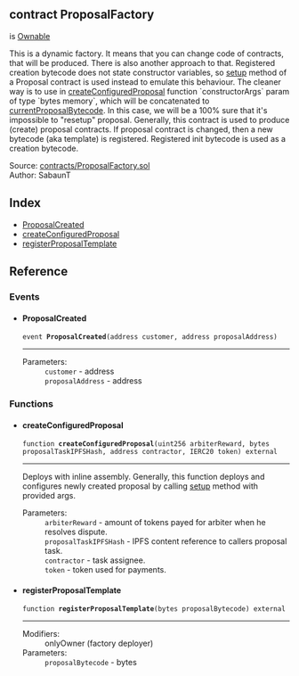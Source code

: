 
<div class="contract-doc"><div class="contract"><h2 class="contract-header"><span class="contract-kind">contract</span> ProposalFactory</h2><p class="base-contracts"><span>is</span> <a href="https://github.com/OpenZeppelin/openzeppelin-contracts/blob/master/contracts/ownership/Ownable.sol">Ownable</a></p><p class="description">This is a dynamic factory. It means that you can change code of contracts, that will be produced. There is also another approach to that. Registered creation bytecode does not state constructor variables, so  <a href="https://github.com/mixbytes/renderhash/blob/12de414c61b1a8c6f331b31243e2ac188b658dd6/blockchain/contracts/Proposal.sol#L262">setup</a> method of a Proposal contract is used instead to emulate this behaviour. The cleaner way is to use in <a href="https://github.com/mixbytes/renderhash/blob/f53d250cad35122ae1bb7f0150ddcfa7e282cebe/blockchain/contracts/ProposalFactory.sol#L46">createConfiguredProposal</a> function `constructorArgs` param of type `bytes memory`, which will be concatenated to <a href="https://github.com/mixbytes/renderhash/blob/f53d250cad35122ae1bb7f0150ddcfa7e282cebe/blockchain/contracts/ProposalFactory.sol#L25">currentProposalBytecode</a>. In this case, we will be a 100% sure that it&#x27;s impossible to &quot;resetup&quot; proposal. Generally, this contract is used to produce (create) proposal contracts. If proposal contract is changed, then a new bytecode (aka template) is registered. Registered init bytecode is used as a creation bytecode.</p><div class="source">Source: <a href="https://github.com/mixbytes/renderhash/blob/master/blockchain/contracts/ProposalFactory.sol" target="_blank">contracts/ProposalFactory.sol</a></div><div class="author">Author: SabaunT </div></div><div class="index"><h2>Index</h2><ul><li><a href="https://github.com/mixbytes/renderhash/blob/f53d250cad35122ae1bb7f0150ddcfa7e282cebe/blockchain/contracts/ProposalFactory.sol#L27">ProposalCreated</a></li><li><a href="https://github.com/mixbytes/renderhash/blob/f53d250cad35122ae1bb7f0150ddcfa7e282cebe/blockchain/contracts/ProposalFactory.sol#L46">createConfiguredProposal</a></li><li><a href="https://github.com/mixbytes/renderhash/blob/f53d250cad35122ae1bb7f0150ddcfa7e282cebe/blockchain/contracts/ProposalFactory.sol#L33">registerProposalTemplate</a></li></ul></div><div class="reference"><h2>Reference</h2><div class="events"><h3>Events</h3><ul><li><div class="item event"><span id="ProposalCreated" class="anchor-marker"></span><h4 class="name">ProposalCreated</h4><div class="body"><code class="signature">event <strong>ProposalCreated</strong><span>(address customer, address proposalAddress) </span></code><hr/><dl><dt><span class="label-parameters">Parameters:</span></dt><dd><div><code>customer</code> - address</div><div><code>proposalAddress</code> - address</div></dd></dl></div></div></li></ul></div><div class="functions"><h3>Functions</h3><ul><li><div class="item function"><span id="createConfiguredProposal" class="anchor-marker"></span><h4 class="name">createConfiguredProposal</h4><div class="body"><code class="signature">function <strong>createConfiguredProposal</strong><span>(uint256 arbiterReward, bytes proposalTaskIPFSHash, address contractor, IERC20 token) </span><span>external </span></code><hr/><div class="description"><p>Deploys with inline assembly. Generally, this function deploys and configures newly created proposal by calling <a href="https://github.com/mixbytes/renderhash/blob/12de414c61b1a8c6f331b31243e2ac188b658dd6/blockchain/contracts/Proposal.sol#L262">setup</a> method with provided args.</p></div><dl><dt><span class="label-parameters">Parameters:</span></dt><dd><div><code>arbiterReward</code> - amount of tokens payed for arbiter when he resolves dispute.</div><div><code>proposalTaskIPFSHash</code> - IPFS content reference to callers proposal task.</div><div><code>contractor</code> - task assignee.</div><div><code>token</code> - token used for payments.</div></dd></dl></div></div></li><li><div class="item function"><span id="registerProposalTemplate" class="anchor-marker"></span><h4 class="name">registerProposalTemplate</h4><div class="body"><code class="signature">function <strong>registerProposalTemplate</strong><span>(bytes proposalBytecode) </span><span>external </span></code><hr/><dl><dt><span class="label-modifiers">Modifiers:</span></dt><dd>onlyOwner (factory deployer)</dd><dt><span class="label-parameters">Parameters:</span></dt><dd><div><code>proposalBytecode</code> - bytes</div></dd></dl></div></div></li></ul></div></div></div>
